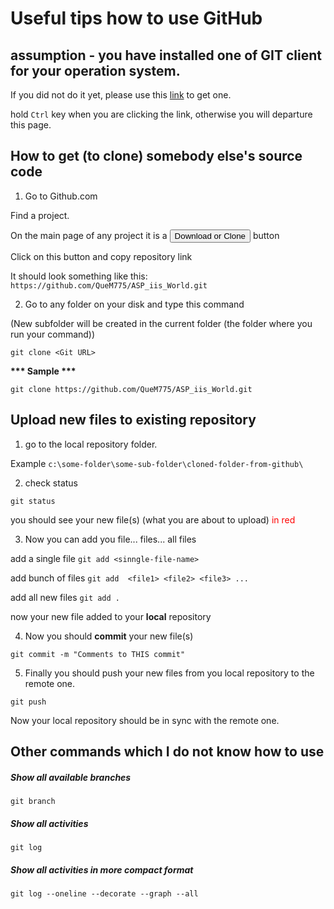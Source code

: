 # Useful tips how to use GitHub

## assumption - you have installed one of GIT client for your operation system.

If you did not do it yet, please use this [link](https://git-scm.com/download/win) to get one.

hold ```Ctrl``` key when you are clicking the link, otherwise you will departure this page.

## How to get (to clone) somebody else's source code
1. Go to Github.com

Find a project.

On the main page of any project it is a <button>Download or Clone</button> button

Click on this button and copy repository link

It should look something like this: 
```https://github.com/QueM775/ASP_iis_World.git```

2. Go to any folder on your disk and type this command

(New subfolder will be created in the current folder (the folder where you run your command))

```git clone <Git URL>```

<strong>*** Sample ***</strong>

```git clone https://github.com/QueM775/ASP_iis_World.git```

## Upload new files to existing repository

1. go to the local repository folder.

Example ```c:\some-folder\some-sub-folder\cloned-folder-from-github\```

2. check status

```git status```

you should see your new file(s) (what you are about to upload) <span style="color:red;">in red</span>

3. Now you can add you file... files... all files

add a single file
```git add <sinngle-file-name>```

add bunch of files 
```git add 	<file1> <file2> <file3> ...```

add all new files
```git add . ```

now your new file added to your __local__ repository

4. Now you should __commit__ your new file(s)

```git commit -m "Comments to THIS commit"```

5. Finally you should push your new files from you local repository to the remote one.

```git push```

Now your local repository should be in sync with the remote one.


## Other commands which I do not know how to use

##### Show all available branches 
```git branch```

##### Show all activities 
```git log```

##### Show all activities in more compact format 
```git log --oneline --decorate --graph --all```

